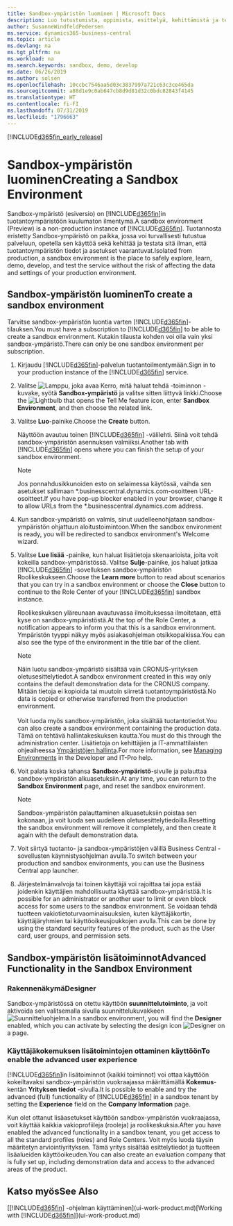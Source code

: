 ```yaml
---
title: Sandbox-ympäristön luominen | Microsoft Docs
description: Luo tutustumista, oppimista, esittelyä, kehittämistä ja testausta varten sopiva ympäristö.
author: SusanneWindfeldPedersen
ms.service: dynamics365-business-central
ms.topic: article
ms.devlang: na
ms.tgt_pltfrm: na
ms.workload: na
ms.search.keywords: sandbox, demo, develop
ms.date: 06/26/2019
ms.author: solsen
ms.openlocfilehash: 10ccbc7546aa5d03c3837997a721c63c3ce465da
ms.sourcegitcommit: a88d1e9c0ab647cb8d9d81d32c0bdc82843f4145
ms.translationtype: HT
ms.contentlocale: fi-FI
ms.lasthandoff: 07/31/2019
ms.locfileid: "1796663"
---
```

[!INCLUDE[d365fin_early_release](includes/d365fin_early_release.md.md)]

# <a name="creating-a-sandbox-environment"></a><span data-ttu-id="14908-103">Sandbox-ympäristön luominen</span><span class="sxs-lookup"><span data-stu-id="14908-103">Creating a Sandbox Environment</span></span>
<span data-ttu-id="14908-104">Sandbox-ympäristö (esiversio) on [!INCLUDE[d365fin](includes/d365fin_md.md)]in tuotantoympäristöön kuulumaton ilmentymä.</span><span class="sxs-lookup"><span data-stu-id="14908-104">A sandbox environment (Preview) is a non-production instance of [!INCLUDE[d365fin](includes/d365fin_md.md)].</span></span> <span data-ttu-id="14908-105">Tuotannosta eristetty Sandbox-ympäristö on paikka, jossa voi turvallisesti tutustua palveluun, opetella sen käyttöä sekä kehittää ja testata sitä ilman, että tuotantoympäristön tiedot ja asetukset vaarantuvat.</span><span class="sxs-lookup"><span data-stu-id="14908-105">Isolated from production, a sandbox environment is the place to safely explore, learn, demo, develop, and test the service without the risk of affecting the data and settings of your production environment.</span></span>

## <a name="to-create-a-sandbox-environment"></a><span data-ttu-id="14908-106">Sandbox-ympäristön luominen</span><span class="sxs-lookup"><span data-stu-id="14908-106">To create a sandbox environment</span></span>
<span data-ttu-id="14908-107">Tarvitse sandbox-ympäristön luontia varten [!INCLUDE[d365fin](includes/d365fin_md.md)]-tilauksen.</span><span class="sxs-lookup"><span data-stu-id="14908-107">You must have a subscription to [!INCLUDE[d365fin](includes/d365fin_md.md)] to be able to create a sandbox environment.</span></span> <span data-ttu-id="14908-108">Kutakin tilausta kohden voi olla vain yksi sandbox-ympäristö.</span><span class="sxs-lookup"><span data-stu-id="14908-108">There can only be one sandbox environment per subscription.</span></span>

1. <span data-ttu-id="14908-109">Kirjaudu [!INCLUDE[d365fin](includes/d365fin_md.md)]-palvelun tuotantoilmentymään.</span><span class="sxs-lookup"><span data-stu-id="14908-109">Sign in to your production instance of the [!INCLUDE[d365fin](includes/d365fin_md.md)] service.</span></span>

2. <span data-ttu-id="14908-110">Valitse ![Lamppu, joka avaa Kerro, mitä haluat tehdä -toiminnon](media/ui-search/search_small.png "Kerro, mitä haluat tehdä") -kuvake, syötä **Sandbox-ympäristö** ja valitse sitten liittyvä linkki.</span><span class="sxs-lookup"><span data-stu-id="14908-110">Choose the ![Lightbulb that opens the Tell Me feature](media/ui-search/search_small.png "Tell me what you want to do") icon, enter **Sandbox Environment**, and then choose the related link.</span></span>
<!-- ![Sandbox Environment Setup](./media/across-sandbox/sandbox-environment-setup.png) -->
3. <span data-ttu-id="14908-111">Valitse **Luo**-painike.</span><span class="sxs-lookup"><span data-stu-id="14908-111">Choose the **Create** button.</span></span>  

    <span data-ttu-id="14908-112">Näyttöön avautuu toinen [!INCLUDE[d365fin](includes/d365fin_md.md)] -välilehti. Siinä voit tehdä sandbox-ympäristön asennuksen valmiiksi.</span><span class="sxs-lookup"><span data-stu-id="14908-112">Another tab with [!INCLUDE[d365fin](includes/d365fin_md.md)] opens where you can finish the setup of your sandbox environment.</span></span>

    > [!NOTE]  
    >  <span data-ttu-id="14908-113">Jos ponnahdusikkunoiden esto on selaimessa käytössä, vaihda sen asetukset sallimaan \*.businesscentral.dynamics.com-osoitteen URL-osoitteet.</span><span class="sxs-lookup"><span data-stu-id="14908-113">If you have pop-up blocker enabled in your browser, change it to allow URLs from the \*.businesscentral.dynamics.com address.</span></span>

4. <span data-ttu-id="14908-114">Kun sandbox-ympäristö on valmis, sinut uudelleenohjataan sandbox-ympäristön ohjattuun aloitustoimintoon.</span><span class="sxs-lookup"><span data-stu-id="14908-114">When the sandbox environment is ready, you will be redirected to sandbox environment's Welcome wizard.</span></span>
<!-- ![Sandbox Welcome Wizard](./media/across-sandbox/sandbox-wizard.png) -->

5. <span data-ttu-id="14908-115">Valitse **Lue lisää** -painike, kun haluat lisätietoja skenaarioista, joita voit kokeilla sandbox-ympäristössä. Valitse **Sulje**-painike, jos haluat jatkaa [!INCLUDE[d365fin](includes/d365fin_md.md)] -sovelluksen sandbox-ympäristön Roolikeskukseen.</span><span class="sxs-lookup"><span data-stu-id="14908-115">Choose the **Learn more** button to read about scenarios that you can try in a sandbox environment or choose the **Close** button to continue to the Role Center of your [!INCLUDE[d365fin](includes/d365fin_md.md)] sandbox instance.</span></span>

    <span data-ttu-id="14908-116">Roolikeskuksen yläreunaan avautuvassa ilmoituksessa ilmoitetaan, että kyse on sandbox-ympäristöstä.</span><span class="sxs-lookup"><span data-stu-id="14908-116">At the top of the Role Center, a notification appears to inform you that this is a sandbox environment.</span></span> <span data-ttu-id="14908-117">Ympäristön tyyppi näkyy myös asiakasohjelman otsikkopalkissa.</span><span class="sxs-lookup"><span data-stu-id="14908-117">You can also see the type of the environment in the title bar of the client.</span></span>
    <!-- ![Sandbox RoleCenter Notification](./media/across-sandbox/sandbox-rolecenter-notification.png) -->

    > [!NOTE]
    > <span data-ttu-id="14908-118">Näin luotu sandbox-ympäristö sisältää vain CRONUS-yrityksen oletusesittelytiedot.</span><span class="sxs-lookup"><span data-stu-id="14908-118">A sandbox environment created in this way only contains the default demonstration data for the CRONUS company.</span></span> <span data-ttu-id="14908-119">Mitään tietoja ei kopioida tai muutoin siirretä tuotantoympäristöstä.</span><span class="sxs-lookup"><span data-stu-id="14908-119">No data is copied or otherwise transferred from the production environment.</span></span><br /><br />
    > <span data-ttu-id="14908-120">Voit luoda myös sandbox-ympäristön, joka sisältää tuotantotiedot.</span><span class="sxs-lookup"><span data-stu-id="14908-120">You can also create a sandbox environment containing the production data.</span></span> <span data-ttu-id="14908-121">Tämä on tehtävä hallintakeskuksen kautta.</span><span class="sxs-lookup"><span data-stu-id="14908-121">You must do this through the administration center.</span></span> <span data-ttu-id="14908-122">Lisätietoja on kehittäjien ja IT-ammattilaisten ohjeaiheessa [Ympäristöjen hallinta](/business-central/dev-itpro/administration/tenant-admin-center-environments).</span><span class="sxs-lookup"><span data-stu-id="14908-122">For more information, see [Managing Environments](/business-central/dev-itpro/administration/tenant-admin-center-environments) in the Developer and IT-Pro help.</span></span>

6. <span data-ttu-id="14908-123">Voit palata koska tahansa **Sandbox-ympäristö**-sivulle ja palauttaa sandbox-ympäristön alkuasetuksiin.</span><span class="sxs-lookup"><span data-stu-id="14908-123">At any time, you can return to the **Sandbox Environment** page, and reset the sandbox environment.</span></span>
    > [!NOTE]  
    >  <span data-ttu-id="14908-124">Sandbox-ympäristön palauttaminen alkuasetuksiin poistaa sen kokonaan, ja voit luoda sen uudelleen oletusesittelytiedoilla.</span><span class="sxs-lookup"><span data-stu-id="14908-124">Resetting the sandbox environment will remove it completely, and then create it again with the default demonstration data.</span></span>  

7. <span data-ttu-id="14908-125">Voit siirtyä tuotanto- ja sandbox-ympäristöjen välillä Business Central -sovellusten käynnistysohjelman avulla.</span><span class="sxs-lookup"><span data-stu-id="14908-125">To switch between your production and sandbox environments, you can use the Business Central app launcher.</span></span>
<!-- ![Sandbox Dynamics365 Menu](./media/across-sandbox/sandbox-dynamics365-menu.png) -->

8. <span data-ttu-id="14908-126">Järjestelmänvalvoja tai toinen käyttäjä voi rajoittaa tai jopa estää joidenkin käyttäjien mahdollisuutta käyttää sandbox-ympäristöä.</span><span class="sxs-lookup"><span data-stu-id="14908-126">It is possible for an administrator or another user to limit or even block access for some users to the sandbox environment.</span></span> <span data-ttu-id="14908-127">Se voidaan tehdä tuotteen vakiotietoturvaominaisuuksien, kuten käyttäjäkortin, käyttäjäryhmien tai käyttöoikeusjoukkojen avulla.</span><span class="sxs-lookup"><span data-stu-id="14908-127">This can be done by using the standard security features of the product, such as the User card, user groups, and permission sets.</span></span>

<!-- ![Sandbox Permission Sets](./media/across-sandbox/sandbox-permission-sets.png) -->

## <a name="advanced-functionality-in-the-sandbox-environment"></a><span data-ttu-id="14908-128">Sandbox-ympäristön lisätoiminnot</span><span class="sxs-lookup"><span data-stu-id="14908-128">Advanced Functionality in the Sandbox Environment</span></span>
### <a name="designer"></a><span data-ttu-id="14908-129">Rakennenäkymä</span><span class="sxs-lookup"><span data-stu-id="14908-129">Designer</span></span>
<span data-ttu-id="14908-130">Sandbox-ympäristössä on otettu käyttöön **suunnittelutoiminto**, ja voit aktivoida sen valitsemalla sivulla suunnittelukuvakkeen ![Suunnitteluohjelma](./media/across-sandbox/sandbox-inclient-design-icon.png).</span><span class="sxs-lookup"><span data-stu-id="14908-130">In a sandbox environment, you will find the **Designer** enabled, which you can activate by selecting the design icon ![Designer](./media/across-sandbox/sandbox-inclient-design-icon.png) on a page.</span></span>

<!-- ![In-client Designer](./media/across-sandbox/sandbox-inclient-designer.png) -->

### <a name="to-enable-the-advanced-user-experience"></a><span data-ttu-id="14908-131">Käyttäjäkokemuksen lisätoimintojen ottaminen käyttöön</span><span class="sxs-lookup"><span data-stu-id="14908-131">To enable the advanced user experience</span></span>
<span data-ttu-id="14908-132">[!INCLUDE[d365fin](includes/d365fin_md.md)]in lisätoiminnot (kaikki toiminnot) voi ottaa käyttöön kokeiltavaksi sandbox-ympäristön vuokraajassa määrittämällä **Kokemus**-kentän **Yrityksen tiedot** -sivulla.</span><span class="sxs-lookup"><span data-stu-id="14908-132">It is possible to enable and try the advanced (full) functionality of [!INCLUDE[d365fin](includes/d365fin_md.md)] in a sandbox tenant by setting the **Experience** field on the **Company Information** page.</span></span>

<!-- ![Sandbox Environment Advanced](./media/across-sandbox/sandbox-advanced.png) -->

<!-- ![Sandbox Production](./media/across-sandbox/sandbox-production.png) -->

<span data-ttu-id="14908-133">Kun olet ottanut lisäasetukset käyttöön sandbox-ympäristön vuokraajassa, voit käyttää kaikkia vakioprofiileja (rooleja) ja roolikeskuksia.</span><span class="sxs-lookup"><span data-stu-id="14908-133">After you have enabled the advanced functionality in a sandbox tenant, you get access to all the standard profiles (roles) and Role Centers.</span></span> <span data-ttu-id="14908-134">Voit myös luoda täysin määritetyn arviointiyrityksen. Tämä yritys sisältää esittelytiedot ja tuotteen lisäalueiden käyttöoikeuden.</span><span class="sxs-lookup"><span data-stu-id="14908-134">You can also create an evaluation company that is fully set up, including demonstration data and access to the advanced areas of the product.</span></span>

<!-- ![Sandbox New Company](./media/across-sandbox/sandbox-newcompany.png) -->


## <a name="see-also"></a><span data-ttu-id="14908-135">Katso myös</span><span class="sxs-lookup"><span data-stu-id="14908-135">See Also</span></span>
<span data-ttu-id="14908-136">[[!INCLUDE[d365fin](includes/d365fin_md.md)] -ohjelman käyttäminen](ui-work-product.md)</span><span class="sxs-lookup"><span data-stu-id="14908-136">[Working with [!INCLUDE[d365fin](includes/d365fin_md.md)]](ui-work-product.md)</span></span>  
